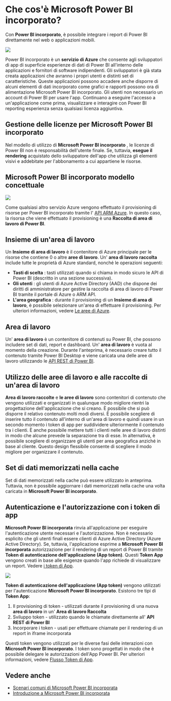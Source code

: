 <properties
   pageTitle="Che cos'è Microsoft Power BI incorporato?"
   description="Power BI incorporata consente di integrare i report di Power BI al web e alle applicazioni per dispositivi mobili in modo che non è necessario creare soluzioni personalizzate per visualizzare i dati per gli utenti"
   services="power-bi-embedded"
   documentationCenter=""
   authors="guyinacube"
   manager="erikre"
   editor=""
   tags=""/>
<tags
   ms.service="power-bi-embedded"
   ms.devlang="NA"
   ms.topic="article"
   ms.tgt_pltfrm="NA"
   ms.workload="powerbi"
   ms.date="10/04/2016"
   ms.author="asaxton"/>

# <a name="what-is-microsoft-power-bi-embedded"></a>Che cos'è Microsoft Power BI incorporato?

Con **Power BI incorporato**, è possibile integrare i report di Power BI direttamente nel web o applicazioni mobili.

![](media\powerbi-embedded-whats-is\what-is.png)

Power BI incorporato è un **servizio di Azure** che consente agli sviluppatori di app di superficie esperienze di dati di Power BI all'interno delle applicazioni e fornitori di software indipendenti. Gli sviluppatori è già stata creata applicazioni che avranno i propri utenti e distinti set di caratteristiche. Queste applicazioni possono accadere anche disporre di alcuni elementi di dati incorporato come grafici e rapporti possono ora di alimentazione Microsoft Power BI incorporato. Gli utenti non necessario un account di Power BI per usare l'app. Continuano a eseguire l'accesso a un'applicazione come prima, visualizzare e interagire con Power BI reporting esperienza senza qualsiasi licenza aggiuntiva.

## <a name="licensing-for-microsoft-power-bi-embedded"></a>Gestione delle licenze per Microsoft Power BI incorporato

Nel modello di utilizzo di **Microsoft Power BI incorporato** , le licenze di Power BI non è responsabilità dell'utente finale.  Se, tuttavia, **esegue il rendering** acquistato dello sviluppatore dell'app che utilizza gli elementi visivi e addebitate per l'abbonamento a cui appartiene le risorse.

## <a name="microsoft-power-bi-embedded-conceptual-model"></a>Microsoft Power BI incorporato modello concettuale

![](media\powerbi-embedded-whats-is\model.png)

Come qualsiasi altro servizio Azure vengono effettuato il provisioning di risorse per Power BI incorporato tramite l' [API ARM Azure](https://msdn.microsoft.com/library/mt712306.aspx). In questo caso, la risorsa che viene effettuato il provisioning è una **Raccolta di area di lavoro di Power BI**.

## <a name="workspace-collection"></a>Insieme di un'area di lavoro

Un **Insieme di area di lavoro** è il contenitore di Azure principale per le risorse che contiene 0 o altre **aree di lavoro**.  Un' **area di lavoro** **raccolta** include tutte le proprietà di Azure standard, nonché le operazioni seguenti:

-   **Tasti di scelta** : tasti utilizzati quando si chiama in modo sicuro le API di Power BI (descritto in una sezione successiva).
-   **Gli utenti** : gli utenti di Azure Active Directory (AAD) che dispone dei diritti di amministratore per gestire la raccolta di area di lavoro di Power BI tramite il portale di Azure o ARM API.
-   **L'area geografica** : durante il provisioning di un **Insieme di area di lavoro**, è possibile selezionare un'area di effettuare il provisioning. Per ulteriori informazioni, vedere [Le aree di Azure](https://azure.microsoft.com/regions/).

## <a name="workspace"></a>Area di lavoro

Un' **area di lavoro** è un contenitore di contenuti su Power BI, che possono includere set di dati, report e dashboard. Un' **area di lavoro** è vuota al momento della creazione. Durante l'anteprima, è necessario creare tutto il contenuto tramite Power BI Desktop e viene caricata una delle aree di lavoro utilizzando le [API REST di Power BI](http://docs.powerbi.apiary.io/reference).

## <a name="using-workspace-collections-and-workspaces"></a>Utilizzo delle aree di lavoro e alle raccolte di un'area di lavoro
**Area di lavoro raccolte** e **le aree di lavoro** sono contenitori di contenuto che vengono utilizzati e organizzati in qualunque modo migliore rientri la progettazione dell'applicazione che si creano. È possibile che si può disporre il relativo contenuto molti modi diversi. È possibile scegliere di inserire tutto il contenuto all'interno di un'area di lavoro e quindi usare in un secondo momento i token di app per suddividere ulteriormente il contenuto tra i clienti. È anche possibile mettere tutti i clienti nelle aree di lavoro distinti in modo che alcune prevede la separazione tra di esse. In alternativa, è possibile scegliere di organizzare gli utenti per area geografica anziché in base al cliente. Questo design flessibile consente di scegliere il modo migliore per organizzare il contenuto.

## <a name="cached-datasets"></a>Set di dati memorizzati nella cache

Set di dati memorizzati nella cache può essere utilizzato in anteprima.  Tuttavia, non è possibile aggiornare i dati memorizzati nella cache una volta caricata in **Microsoft Power BI incorporato**.

## <a name="authentication-and-authorization-with-app-tokens"></a>Autenticazione e l'autorizzazione con i token di app

**Microsoft Power BI incorporata** rinvia all'applicazione per eseguire l'autenticazione utente necessari e l'autorizzazione. Non è necessario esplicito che gli utenti finali essere clienti di Azure Active Directory (Azure Active Directory).  Se, tuttavia, l'applicazione esprime a **Microsoft Power BI incorporata** autorizzazione per il rendering di un report di Power BI tramite **Token di autenticazione dell'applicazione (App token)**.  Questi **Token App** vengono creati in base alle esigenze quando l'app richiede di visualizzare un report.  Vedere [i token di App](power-bi-embedded-get-started-sample.md#key-flow).

![](media\powerbi-embedded-whats-is\app-tokens.png)

**Token di autenticazione dell'applicazione (App token)** vengono utilizzati per l'autenticazione **Microsoft Power BI incorporato**.  Esistono tre tipi di **Token App**:

1.  Il provisioning di token - utilizzati durante il provisioning di una nuova **area di lavoro** in un' **Area di lavoro Raccolta**
2.  Sviluppo token - utilizzato quando le chiamate direttamente all' **API REST di Power BI**
3.  Incorporare i token - usati per effettuare chiamate per il rendering di un report in iframe incorporata

Questi token vengono utilizzati per le diverse fasi delle interazioni con **Microsoft Power BI incorporato**.  I token sono progettati in modo che è possibile delegare le autorizzazioni dell'App Power BI. Per ulteriori informazioni, vedere [Flusso Token di App](power-bi-embedded-app-token-flow.md).

## <a name="see-also"></a>Vedere anche
- [Scenari comuni di Microsoft Power BI incorporata](power-bi-embedded-scenarios.md)
- [Introduzione a Microsoft Power BI incorporata](power-bi-embedded-get-started.md)
